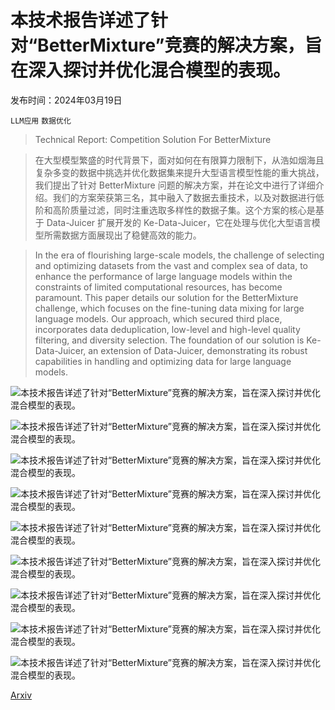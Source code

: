 # 本技术报告详述了针对“BetterMixture”竞赛的解决方案，旨在深入探讨并优化混合模型的表现。

发布时间：2024年03月19日

`LLM应用` `数据优化`

> Technical Report: Competition Solution For BetterMixture

> 在大型模型繁盛的时代背景下，面对如何在有限算力限制下，从浩如烟海且复杂多变的数据中挑选并优化数据集来提升大型语言模型性能的重大挑战，我们提出了针对 BetterMixture 问题的解决方案，并在论文中进行了详细介绍。我们的方案荣获第三名，其中融入了数据去重技术，以及对数据进行低阶和高阶质量过滤，同时注重选取多样性的数据子集。这个方案的核心是基于 Data-Juicer 扩展开发的 Ke-Data-Juicer，它在处理与优化大型语言模型所需数据方面展现出了稳健高效的能力。

> In the era of flourishing large-scale models, the challenge of selecting and optimizing datasets from the vast and complex sea of data, to enhance the performance of large language models within the constraints of limited computational resources, has become paramount. This paper details our solution for the BetterMixture challenge, which focuses on the fine-tuning data mixing for large language models. Our approach, which secured third place, incorporates data deduplication, low-level and high-level quality filtering, and diversity selection. The foundation of our solution is Ke-Data-Juicer, an extension of Data-Juicer, demonstrating its robust capabilities in handling and optimizing data for large language models.

![本技术报告详述了针对“BetterMixture”竞赛的解决方案，旨在深入探讨并优化混合模型的表现。](../../../paper_images/2403.13233/x1.png)

![本技术报告详述了针对“BetterMixture”竞赛的解决方案，旨在深入探讨并优化混合模型的表现。](../../../paper_images/2403.13233/x2.png)

![本技术报告详述了针对“BetterMixture”竞赛的解决方案，旨在深入探讨并优化混合模型的表现。](../../../paper_images/2403.13233/x3.png)

![本技术报告详述了针对“BetterMixture”竞赛的解决方案，旨在深入探讨并优化混合模型的表现。](../../../paper_images/2403.13233/x4.png)

![本技术报告详述了针对“BetterMixture”竞赛的解决方案，旨在深入探讨并优化混合模型的表现。](../../../paper_images/2403.13233/x5.png)

![本技术报告详述了针对“BetterMixture”竞赛的解决方案，旨在深入探讨并优化混合模型的表现。](../../../paper_images/2403.13233/x6.png)

![本技术报告详述了针对“BetterMixture”竞赛的解决方案，旨在深入探讨并优化混合模型的表现。](../../../paper_images/2403.13233/x7.png)

![本技术报告详述了针对“BetterMixture”竞赛的解决方案，旨在深入探讨并优化混合模型的表现。](../../../paper_images/2403.13233/x8.png)

![本技术报告详述了针对“BetterMixture”竞赛的解决方案，旨在深入探讨并优化混合模型的表现。](../../../paper_images/2403.13233/x9.png)

[Arxiv](https://arxiv.org/abs/2403.13233)